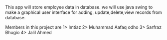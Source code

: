 This app will store employee data in database. we will use java swing to make a graphical user interface for adding, update,delete,view records from database.

Members in this project are
1> Imtiaz
2> Muhammad Aafaq odho
3> Sarfraz Bhugio
4> Jalil Ahmed
